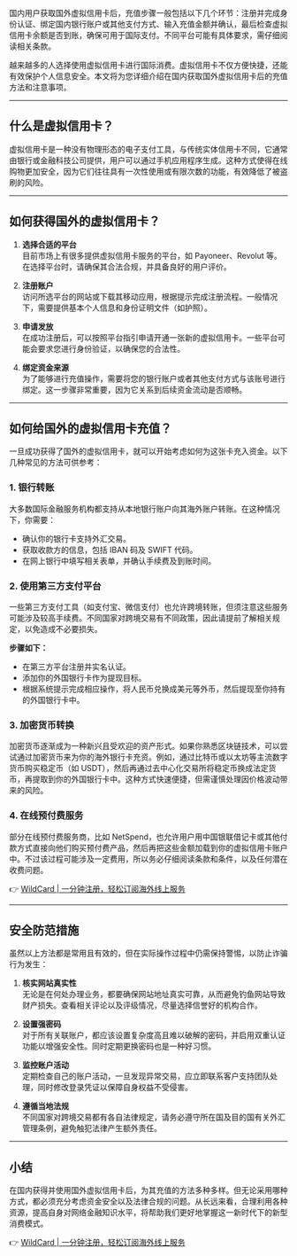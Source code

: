 国内用户获取国外虚拟信用卡后，充值步骤一般包括以下几个环节：注册并完成身份认证、绑定国内银行账户或其他支付方式、输入充值金额并确认，最后检查虚拟信用卡余额是否到账，确保可用于国际支付。不同平台可能有具体要求，需仔细阅读相关条款。

越来越多的人选择使用虚拟信用卡进行国际消费。虚拟信用卡不仅方便快捷，还能有效保护个人信息安全。本文将为您详细介绍在国内获取国外虚拟信用卡后的充值方法和注意事项。

---

## 什么是虚拟信用卡？

虚拟信用卡是一种没有物理形态的电子支付工具，与传统实体信用卡不同，它通常由银行或金融科技公司提供，用户可以通过手机应用程序生成。这种方式使得在线购物更加安全，因为它们往往具有一次性使用或有限次数的功能，有效降低了被盗刷的风险。

---

## 如何获得国外的虚拟信用卡？

1. **选择合适的平台**  
   目前市场上有很多提供虚拟信用卡服务的平台，如 Payoneer、Revolut 等。在选择平台时，请确保其合法合规，并具备良好的用户评价。

2. **注册账户**  
   访问所选平台的网站或下载其移动应用，根据提示完成注册流程。一般情况下，需要提供基本个人信息和身份证明文件（如护照）。

3. **申请发放**  
   在成功注册后，可以按照平台指引申请开通一张新的虚拟信用卡。一些平台可能会要求您进行身份验证，以确保您的合法性。

4. **绑定资金来源**  
   为了能够进行充值操作，需要将您的银行账户或者其他支付方式与该账号进行绑定。这一步骤非常重要，因为它关系到后续资金流动是否顺畅。

---

## 如何给国外的虚拟信用卡充值？

一旦成功获得了国外的虚拟信用卡，就可以开始考虑如何为这张卡充入资金。以下几种常见的方法可供参考：

### 1. 银行转账

大多数国际金融服务机构都支持从本地银行账户向其海外账户转账。在这种情况下，你需要：

- 确认你的银行卡支持外汇交易。  
- 获取收款方的信息，包括 IBAN 码及 SWIFT 代码。  
- 在网上银行中填写相关表单，并确认手续费及到账时间。

### 2. 使用第三方支付平台

一些第三方支付工具（如支付宝、微信支付）也允许跨境转账，但须注意这些服务可能涉及较高手续费。不同国家对跨境交易有不同政策，因此请提前了解相关规定，以免造成不必要损失。

**步骤如下：**

- 在第三方平台注册并实名认证。  
- 添加你的外国银行卡作为提现目标。  
- 根据系统提示完成相应操作，将人民币兑换成美元等外币，然后提现至你持有的外国银行卡中。

### 3. 加密货币转换

加密货币逐渐成为一种新兴且受欢迎的资产形式。如果你熟悉区块链技术，可以尝试通过加密货币来为你的海外银行卡充资。例如，通过比特币或以太坊等主流数字货币购买稳定币（如 USDT），然后再通过去中心化交易所将稳定币换成法定货币，再提取到你的外国银行卡中。这种方式快速便捷，但需谨慎处理因价格波动带来的风险。

### 4. 在线预付费服务

部分在线预付费服务商，比如 NetSpend，也允许用户用中国银联借记卡或其他付款方式直接向他们购买预付费产品，然后再把这些金额加载到你的虚拟信用卡账户中。不过该过程可能涉及一定费用，所以务必仔细阅读条款和条件，以及任何潜在收费问题。

👉 [WildCard | 一分钟注册，轻松订阅海外线上服务](https://bit.ly/bewildcard)

---

## 安全防范措施

虽然以上方法都是常用且有效的，但在实际操作过程中仍需保持警惕，以防止诈骗行为发生：

1. **核实网站真实性**  
   无论是在何处办理业务，都要确保网站地址真实可靠，从而避免钓鱼网站导致财产损失。查看相关评论以及评级情况，尽量选择信誉好的机构合作。

2. **设置强密码**  
   对于所有关联账户，都应该设置复杂度高且难以破解的密码，并启用双重认证功能以增强安全性。同时定期更换密码也是一种好习惯。

3. **监控账户活动**  
   定期检查自己的账户活动，一旦发现异常交易，应立即联系客户支持团队处理，同时修改登录凭证以保障自身权益不受侵害。

4. **遵循当地法规**  
   不同国家对跨境交易都有各自法律规定，请务必遵守所在国及目的国有关外汇管理条例，避免触犯法律产生额外责任。

---

## 小结

在国内获得并使用国外虚拟信用卡后，为其充值的方法多种多样。但无论采用哪种方式，都必须充分考虑资金安全以及法律合规的问题。从长远来看，合理利用各种资源，提高自身对网络金融知识水平，将帮助我们更好地掌握这一新时代下的新型消费模式。

👉 [WildCard | 一分钟注册，轻松订阅海外线上服务](https://bit.ly/bewildcard)
